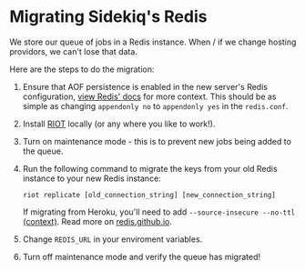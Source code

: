 # Migrating Sidekiq's Redis

We store our queue of jobs in a Redis instance. When / if we change hosting providors, we can't lose that data.

Here are the steps to do the migration:

1) Ensure that AOF persistence is enabled in the new server's Redis configuration, [view Redis' docs](https://redis.io/docs/latest/operate/oss_and_stack/management/persistence/) for more context. This should be as simple as changing `appendonly no` to `appendonly yes` in the `redis.conf`.
2) Install [RIOT](https://github.com/redis/riot) locally (or any where you like to work!).
3) Turn on maintenance mode - this is to prevent new jobs being added to the queue.
4) Run the following command to migrate the keys from your old Redis instance to your new Redis instance:
  
    ```
    riot replicate [old_connection_string] [new_connection_string]
    ```
    
    If migrating from Heroku, you'll need to add `--source-insecure --no-ttl` [(context)](https://stackoverflow.com/questions/65042551/ssl-certification-verify-failed-on-heroku-redis/). Read more on [redis.github.io](https://redis.github.io/riot/#_replication).
5) Change `REDIS_URL` in your enviroment variables.
6) Turn off maintenance mode and verify the queue has migrated!

